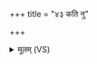 +++
title = "४३ कति नु"

+++
<details><summary>मूलम् (VS)</summary>

कति॒ नु व॒शा ना॑रद॒ यास्त्वं वे॑त्थ मनुष्य॒जाः।  
तास्त्वा॑ पृच्छामि वि॒द्वांसं॒ कस्या॒ नाश्नी॑या॒दब्रा॑ह्मणः ॥
</details>